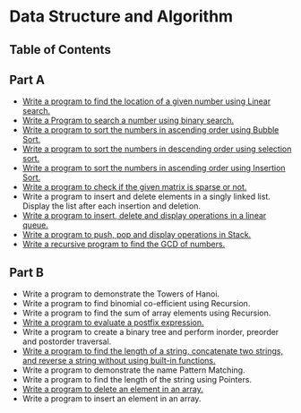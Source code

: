 # Data Structure and Algorithm
## Table of Contents
## Part A

- [Write a program to find the location of a given number using Linear search.](P1-Linear-Search.c)
- [Write a Program to search a number using binary search.](P2-Binary-Search-Recursion.c)
- [Write a program to sort the numbers in ascending order using Bubble Sort.](P3-Ascend-Bubble-Sort.c)
- [Write a program to sort the numbers in descending order using selection sort.](P4-Descend-Selection.c)
- [Write a program to sort the numbers in ascending order using Insertion Sort.](P5-Ascend-Insertion.c)
- [Write a program to check if the given matrix is sparse or not.](P6-Check-Matrix-is-Sparse-or-Not.c)
- Write a program to insert and delete elements in a singly linked list. Display the list after each insertion and deletion.
- [Write a program to insert, delete and display operations in a linear queue.](P8-Linear-queue-operations-ins-del-dis.c)
- [Write a program to push, pop and display operations in Stack.](P9-Stack-Operation-push-pop-disp.c)
- [Write a recursive program to find the GCD of numbers.](P10-Find-GCD-using-recursion.c)

## Part B

- Write a program to demonstrate the Towers of Hanoi.
- Write a program to find binomial co-efficient using Recursion.
- Write a program to find the sum of array elements using Recursion.
- [Write a program to evaluate a postfix expression.](P14-Evaluate-postfix-expression.c)
- Write a program to create a binary tree and perform inorder, preorder and postorder traversal.
- [Write a program to find the length of a string, concatenate two strings, and reverse a string without using built-in functions.](P16-String-Operations-without-inbuilt-functions.c)
- Write a program to demonstrate the name Pattern Matching.
- Write a program to find the length of the string using Pointers.
- [Write a program to delete an element in an array.](P19-Delete-element-from-array.c)
- Write a program to insert an element in an array.